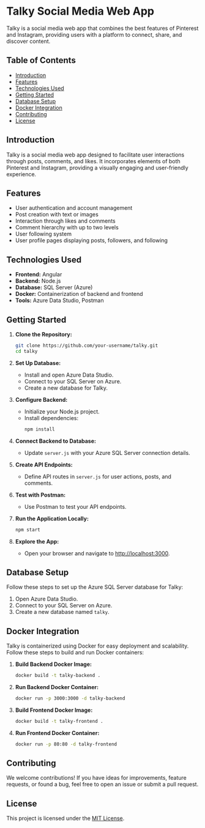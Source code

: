 # Talky Social Media Web App

Talky is a social media web app that combines the best features of Pinterest and Instagram, providing users with a platform to connect, share, and discover content.

## Table of Contents

- [Introduction](#introduction)
- [Features](#features)
- [Technologies Used](#technologies-used)
- [Getting Started](#getting-started)
- [Database Setup](#database-setup)
- [Docker Integration](#docker-integration)
- [Contributing](#contributing)
- [License](#license)

## Introduction

Talky is a social media web app designed to facilitate user interactions through posts, comments, and likes. It incorporates elements of both Pinterest and Instagram, providing a visually engaging and user-friendly experience.

## Features

- User authentication and account management
- Post creation with text or images
- Interaction through likes and comments
- Comment hierarchy with up to two levels
- User following system
- User profile pages displaying posts, followers, and following

## Technologies Used

- **Frontend:** Angular
- **Backend:** Node.js
- **Database:** SQL Server (Azure)
- **Docker:** Containerization of backend and frontend
- **Tools:** Azure Data Studio, Postman

## Getting Started

1. **Clone the Repository:**
   ```bash
   git clone https://github.com/your-username/talky.git
   cd talky
   ```

2. **Set Up Database:**
   - Install and open Azure Data Studio.
   - Connect to your SQL Server on Azure.
   - Create a new database for Talky.

3. **Configure Backend:**
   - Initialize your Node.js project.
   - Install dependencies:
     ```bash
     npm install
     ```

4. **Connect Backend to Database:**
   - Update `server.js` with your Azure SQL Server connection details.

5. **Create API Endpoints:**
   - Define API routes in `server.js` for user actions, posts, and comments.

6. **Test with Postman:**
   - Use Postman to test your API endpoints.

7. **Run the Application Locally:**
   ```bash
   npm start
   ```

8. **Explore the App:**
   - Open your browser and navigate to [http://localhost:3000](http://localhost:3000).

## Database Setup

Follow these steps to set up the Azure SQL Server database for Talky:

1. Open Azure Data Studio.
2. Connect to your SQL Server on Azure.
3. Create a new database named `talky`.

## Docker Integration

Talky is containerized using Docker for easy deployment and scalability. Follow these steps to build and run Docker containers:

1. **Build Backend Docker Image:**
   ```bash
   docker build -t talky-backend .
   ```

2. **Run Backend Docker Container:**
   ```bash
   docker run -p 3000:3000 -d talky-backend
   ```

3. **Build Frontend Docker Image:**
   ```bash
   docker build -t talky-frontend .
   ```

4. **Run Frontend Docker Container:**
   ```bash
   docker run -p 80:80 -d talky-frontend
   ```

## Contributing

We welcome contributions! If you have ideas for improvements, feature requests, or found a bug, feel free to open an issue or submit a pull request.

## License

This project is licensed under the [MIT License](LICENSE).
```
